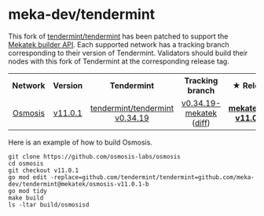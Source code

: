 # meka-dev/tendermint

This fork of [tendermint/tendermint](https://github.com/tendermint/tendermint)
has been patched to support the [Mekatek builder API](https://api.mekatek.xyz).
Each supported network has a tracking branch corresponding to their version of
Tendermint. Validators should build their nodes with this fork of Tendermint at
the corresponding release tag.

<table>
  <tr>
    <th>Network</th>
    <th>Version</th>
    <th>Tendermint</th>
    <th>Tracking branch</th>
    <th><strong> ★ Release tag ★ </strong></th>
  </tr>
  <tr>
    <td align="center"><a href="https://github.com/osmosis-labs/osmosis">Osmosis</a></td>
    <td align="center"><a href="https://github.com/osmosis-labs/osmosis/tree/v11.0.1">v11.0.1</a></td>
    <td align="center"><a href="https://github.com/osmosis-labs/osmosis/blob/v11.0.1/go.mod#L28">tendermint/tendermint v0.34.19</a></td>
    <td align="center">
      <a href="https://github.com/meka-dev/tendermint/tree/v0.34.19-mekatek">v0.34.19-mekatek</a>
      (<a href="https://github.com/meka-dev/tendermint/compare/v0.34.19...v0.34.19-mekatek">diff</a>)
    </td>
    <td align="center">
      <strong><a href="https://github.com/meka-dev/tendermint/tree/mekatek/osmosis-v11.0.1-b">mekatek/osmosis-v11.0.1-b</a></strong>
      (<a href="https://github.com/meka-dev/tendermint/compare/v0.34.19...mekatek/osmosis-v11.0.1-b">diff</a>)
    </td>
  </tr>
</table>

Here is an example of how to build Osmosis.

```shell
git clone https://github.com/osmosis-labs/osmosis
cd osmosis
git checkout v11.0.1
go mod edit -replace=github.com/tendermint/tendermint=github.com/meka-dev/tendermint@mekatek/osmosis-v11.0.1-b
go mod tidy
make build
ls -ltar build/osmosisd
```
